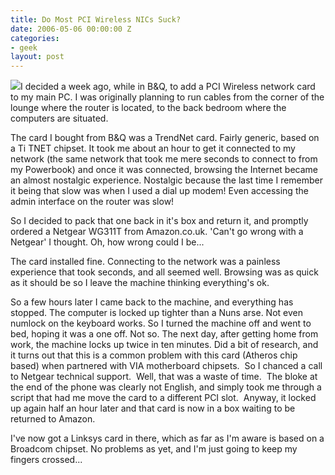 ```yaml
---
title: Do Most PCI Wireless NICs Suck?
date: 2006-05-06 00:00:00 Z
categories:
- geek
layout: post
---
```


<img class="left" src="/images/wifi.png" />I decided a week ago, while in B&Q, to add a PCI Wireless network card to my main PC.  I was originally planning to run cables from the corner of the lounge where the router is located, to the back bedroom where the computers are situated.

<!-- more --> The card I bought from B&Q was a TrendNet card.  Fairly generic, based on a Ti TNET chipset.  It took me about an hour to get it connected to my network (the same network that took me mere seconds to connect to from my Powerbook) and once it was connected, browsing the Internet became an almost nostalgic experience.  Nostalgic because the last time I remember it being that slow was when I used a dial up modem!  Even accessing the admin interface on the router was slow!

So I decided to pack that one back in it's box and return it, and promptly ordered a Netgear WG311T from Amazon.co.uk.  'Can't go wrong with a Netgear' I thought.  Oh, how wrong could I be...

The card installed fine.  Connecting to the network was a painless experience that took seconds, and all seemed well.  Browsing was as quick as it should be so I leave the machine thinking everything's ok.

So a few hours later I came back to the machine, and everything has stopped.  The computer is locked up tighter than a Nuns arse.   Not even numlock on the keyboard works.  So I turned the machine off and went to bed, hoping it was a one off.  Not so.  The next day, after getting home from work, the machine locks up twice in ten minutes. Did a bit of research, and it turns out that this is a common problem with this card (Atheros chip based) when partnered with VIA motherboard chipsets.  So I chanced a call to Netgear technical support.  Well, that was a waste of time.  The bloke at the end of the phone was clearly not English, and simply took me through a script that had me move the card to a different PCI slot.  Anyway, it locked up again half an hour later and that card is now in a box waiting to be returned to Amazon.

I've now got a Linksys card in there, which as far as I'm aware is based on a Broadcom chipset.  No problems as yet, and I'm just going to keep my fingers crossed...
